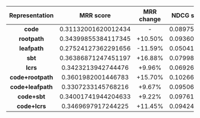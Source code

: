 | Representation | MRR score | MRR change | NDCG score | NDCG change | wandb link |
| :-: | :-: | :-: | :-: | :-: | :-: |
| __code__ | 0.31132001620012434 | - | 0.089750181 | - | [le87ame5](https://wandb.ai/jianguda/CodeSearchNet/runs/le87ame5) |
| __rootpath__ | 0.34399855384117345 | +10.50% | 0.093600612 | +4.29% | [2qg3xec7](https://wandb.ai/jianguda/CodeSearchNet/runs/2qg3xec7) |
| __leafpath__ | 0.27524127362291656 | -11.59% | 0.050411280 | -43.83% | [yci1z3gl](https://wandb.ai/jianguda/CodeSearchNet/runs/yci1z3gl) |
| __sbt__ | 0.36386871247451197 | +16.88% | 0.079985646 | -10.88% | [2nei0zbj](https://wandb.ai/jianguda/CodeSearchNet/runs/2nei0zbj) |
| __lcrs__ | 0.3423213942744476 | +9.96% | 0.069262456 | -22.83% | [3lne3py8](https://wandb.ai/jianguda/CodeSearchNet/runs/3lne3py8) |
| __code+rootpath__ | 0.3601982001446783 | +15.70% | 0.102663585 | +14.39% | [2uq7mhu2](https://wandb.ai/jianguda/CodeSearchNet/runs/2uq7mhu2) |
| __code+leafpath__ | 0.3307233145768216 | +9.67% | 0.095065843 | +5.92% | [1zzx1qxx](https://wandb.ai/jianguda/CodeSearchNet/runs/1zzx1qxx) |
| __code+sbt__ | 0.34001741944204633 | +9.22% | 0.097615669 | +8.76% | [1h19svco](https://wandb.ai/jianguda/CodeSearchNet/runs/1h19svco) |
| __code+lcrs__ | 0.3469697917244225 | +11.45% | 0.094249071 | +5.01% | [1si50de8](https://wandb.ai/jianguda/CodeSearchNet/runs/1si50de8) |

<!-- # code

https://wandb.ai/jianguda/CodeSearchNet/runs/le87ame5
NDCG Average: 0.089750181
ruby - Valid Mean MRR: 0.3568026861218301, Test Mean MRR: 0.31132001620012434

# rootpath

https://wandb.ai/jianguda/CodeSearchNet/runs/2qg3xec7
NDCG Average: 0.093600612
ruby - Valid Mean MRR: 0.38049641754773766, Test Mean MRR: 0.34399855384117345
+10.50%

# leafpath

https://wandb.ai/jianguda/CodeSearchNet/runs/yci1z3gl
NDCG Average: 0.050411280
ruby - Valid Mean MRR: 0.30456978245730837, Test Mean MRR: 0.27524127362291656
-11.59%

# sbt

https://wandb.ai/jianguda/CodeSearchNet/runs/2nei0zbj
NDCG Average: 0.079985646
ruby - Valid Mean MRR: 0.4118084858823925, Test Mean MRR: 0.36386871247451197
+16.88%

# lcrs

https://wandb.ai/jianguda/CodeSearchNet/runs/3lne3py8
NDCG Average: 0.069262456
ruby - Valid Mean MRR: 0.37561116226904756, Test Mean MRR: 0.3423213942744476
+9.96%

# mm_code_rootpath

https://wandb.ai/jianguda/CodeSearchNet/runs/2uq7mhu2
NDCG Average: 0.102663585
ruby - Valid Mean MRR: 0.3881894312281135, Test Mean MRR: 0.3601982001446783
+15.70%

# mm_code_leafpath

https://wandb.ai/jianguda/CodeSearchNet/runs/1zzx1qxx
NDCG Average: 0.095065843
ruby - Valid Mean MRR: 0.3640003340275446, Test Mean MRR: 0.3307233145768216
+9.67%

# mm_code_sbt

https://wandb.ai/jianguda/CodeSearchNet/runs/1h19svco
NDCG Average: 0.097615669
ruby - Valid Mean MRR: 0.3880923066424343, Test Mean MRR: 0.34001741944204633
+9.22%

# mm_code_lcrs

https://wandb.ai/jianguda/CodeSearchNet/runs/1si50de8
NDCG Average: 0.094249071
ruby - Valid Mean MRR: 0.39882876858629246, Test Mean MRR: 0.3469697917244225
+11.45% -->
